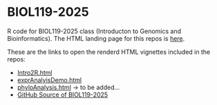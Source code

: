 # BIOL119-2025
R code for BIOL119-2025 class (Introducton to Genomics and Bioinformatics). The HTML landing page for this repos is [here](https://girke.bioinformatics.ucr.edu/BIOL119-2025/). 

These are the links to open the renderd HTML vignettes included in the repos:

+ [Intro2R.html](https://girke.bioinformatics.ucr.edu/BIOL119-2025/Intro2R.html)
+ [exprAnalyisDemo.html](https://girke.bioinformatics.ucr.edu/BIOL119-2025/exprAnalyisDemo.html)
+ [phyloAnalysis.html]() -> to be added...
+ [GitHub Source of BIOL119-2025](https://github.com/tgirke/BIOL119-2025/blob/main/README.md)

